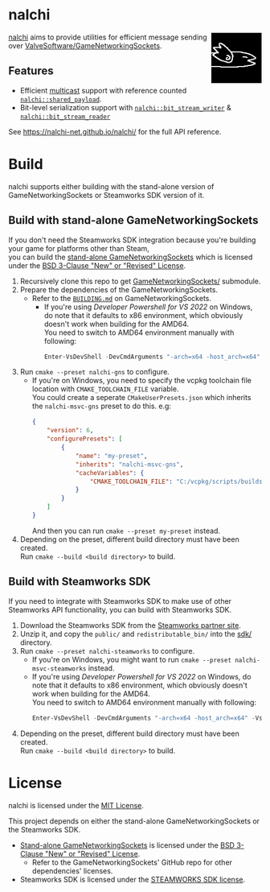 # nalchi

<img align="right" src="https://raw.githubusercontent.com/nalchi-net/nalchi/refs/heads/main/doc/nalchi.png" width="100px">

[nalchi](https://github.com/nalchi-net/nalchi) aims to provide utilities for efficient message sending over [ValveSoftware/GameNetworkingSockets](https://github.com/ValveSoftware/GameNetworkingSockets).

## Features

* Efficient [multicast](https://nalchi-net.github.io/nalchi/classnalchi_1_1socket__extensions.html) support with reference counted [`nalchi::shared_payload`](https://nalchi-net.github.io/nalchi/structnalchi_1_1shared__payload.html).
* Bit-level serialization support with [`nalchi::bit_stream_writer`](https://nalchi-net.github.io/nalchi/classnalchi_1_1bit__stream__writer.html) & [`nalchi::bit_stream_reader`](https://nalchi-net.github.io/nalchi/classnalchi_1_1bit__stream__reader.html)

See <https://nalchi-net.github.io/nalchi/> for the full API reference.

# Build

nalchi supports either building with the stand-alone version of GameNetworkingSockets or Steamworks SDK version of it.

## Build with stand-alone GameNetworkingSockets

If you don't need the Steamworks SDK integration because you're building your game for platforms other than Steam,<br>
you can build the [stand-alone GameNetworkingSockets](https://github.com/ValveSoftware/GameNetworkingSockets) which is licensed under the [BSD 3-Clause "New" or "Revised" License](https://github.com/ValveSoftware/GameNetworkingSockets/blob/master/LICENSE).

1. Recursively clone this repo to get [GameNetworkingSockets/](GameNetworkingSockets/) submodule.
1. Prepare the dependencies of the GameNetworkingSockets.
    * Refer to the [`BUILDING.md`](https://github.com/ValveSoftware/GameNetworkingSockets/blob/master/BUILDING.md) on GameNetworkingSockets.
        * If you're using *Developer Powershell for VS 2022* on Windows, do note that it defaults to x86 environment, which obviously doesn't work when building for the AMD64.<br>
          You need to switch to AMD64 environment manually with following:
          ```powershell
          Enter-VsDevShell -DevCmdArguments "-arch=x64 -host_arch=x64" -VsInstallPath "C:/Program Files/Microsoft Visual Studio/2022/Community" -SkipAutomaticLocation
          ```
1. Run `cmake --preset nalchi-gns` to configure.
    * If you're on Windows, you need to specify the vcpkg toolchain file location with `CMAKE_TOOLCHAIN_FILE` variable.<br>
      You could create a seperate `CMakeUserPresets.json` which inherits the `nalchi-msvc-gns` preset to do this. e.g:
      ```json
      {
          "version": 6,
          "configurePresets": [
              {
                  "name": "my-preset",
                  "inherits": "nalchi-msvc-gns",
                  "cacheVariables": {
                      "CMAKE_TOOLCHAIN_FILE": "C:/vcpkg/scripts/buildsystems/vcpkg.cmake"
                  }
              }
          ]
      }
      ```
      And then you can run `cmake --preset my-preset` instead.
1. Depending on the preset, different build directory must have been created.<br>
   Run `cmake --build <build directory>` to build.

## Build with Steamworks SDK

If you need to integrate with Steamworks SDK to make use of other Steamworks API functionality, you can build with Steamworks SDK.

1. Download the Steamworks SDK from the [Steamworks partner site](https://partner.steamgames.com/).
1. Unzip it, and copy the `public/` and `redistributable_bin/` into the [sdk/](sdk/) directory.
1. Run `cmake --preset nalchi-steamworks` to configure.
    * If you're on Windows, you might want to run `cmake --preset nalchi-msvc-steamworks` instead.
    * If you're using *Developer Powershell for VS 2022* on Windows, do note that it defaults to x86 environment, which obviously doesn't work when building for the AMD64.<br>
      You need to switch to AMD64 environment manually with following:
      ```powershell
      Enter-VsDevShell -DevCmdArguments "-arch=x64 -host_arch=x64" -VsInstallPath "C:/Program Files/Microsoft Visual Studio/2022/Community" -SkipAutomaticLocation
      ```
1. Depending on the preset, different build directory must have been created.<br>
   Run `cmake --build <build directory>` to build.

# License

nalchi is licensed under the [MIT License](https://github.com/nalchi-net/nalchi/blob/main/LICENSE).

This project depends on either the stand-alone GameNetworkingSockets or the Steamworks SDK.
* [Stand-alone GameNetworkingSockets](https://github.com/ValveSoftware/GameNetworkingSockets) is licensed under the [BSD 3-Clause "New" or "Revised" License](https://github.com/ValveSoftware/GameNetworkingSockets/blob/master/LICENSE).
    * Refer to the GameNetworkingSockets' GitHub repo for other dependencies' licenses.
* Steamworks SDK is licensed under the [STEAMWORKS SDK license](https://partner.steamgames.com/documentation/sdk_access_agreement).
